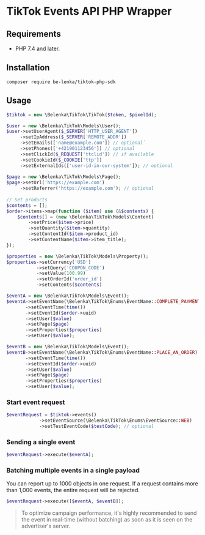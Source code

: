 # TikTok Events API PHP Wrapper

## Requirements

- PHP 7.4 and later.

## Installation

```composer
composer require be-lenka/tiktok-php-sdk
```

## Usage

```php
$tiktok = new \Belenka\TikTok\TikTok($token, $pixelId);

$user = new \Belenka\TikTok\Models\User();
$user->setUserAgent($_SERVER['HTTP_USER_AGENT'])
     ->setIpAddress($_SERVER['REMOTE_ADDR'])
     ->setEmails(['name@example.com']) // optional`
     ->setPhones(['+421901123456']) // optional
     ->setClickId($_REQUEST['ttclid']) // if available
     ->setCookieId($_COOKIE['ttp'])
     ->setExternalIds(['user-id-in-our-system']); // optional
     
$page = new \Belenka\TikTok\Models\Page();
$page->setUrl('https://example.com')
     ->setReferrer('https://example.com'); // optional
           
// Set products
$contents = [];
$order->items->map(function ($item) use (&$contents) {
    $contents[] = (new \Belenka\TikTok\Models\Content)
        ->setPrice($item->price)
        ->setQuantity($item->quantity)
        ->setContentId($item->product_id)
        ->setContentName($item->item_title);
});

$properties = new \Belenka\TikTok\Models\Property();
$properties->setCurrency('USD')
           ->setQuery('COUPON_CODE')
           ->setValue(100.99)
           ->setOrderId('order_id')
           ->setContents($contents)

$eventA = new \Belenka\TikTok\Models\Event();
$eventA->setEventName(\Belenka\TikTok\Enums\EventName::COMPLETE_PAYMENT)
       ->setEventTime(time())
       ->setEventId($order->uuid)
       ->setUser($value)
       ->setPage($page)
       ->setProperties($properties)
       ->setUser($value);

$eventB = new \Belenka\TikTok\Models\Event();
$eventB->setEventName(\Belenka\TikTok\Enums\EventName::PLACE_AN_ORDER)
       ->setEventTime(time())
       ->setEventId($order->uuid)
       ->setUser($value)
       ->setPage($page)
       ->setProperties($properties)
       ->setUser($value);
```

### Start event request

```php
$eventRequest = $tiktok->events()
            ->setEventSource(\Belenka\TikTok\Enums\EventSource::WEB)
            ->setTestEventCode($testCode); // optional 
```

### Sending a single event

```php
$eventRequest->execute($eventA);
```

### Batching multiple events in a single payload

You can report up to 1000 objects in one request.
If a request contains more than 1,000 events, the entire request will be rejected.

```php
$eventRequest->execute([$eventA, $eventB]);
```

> To optimize campaign performance, it's highly recommended to send the event in real-time (without batching) as soon as
> it is seen on the advertiser's server.

